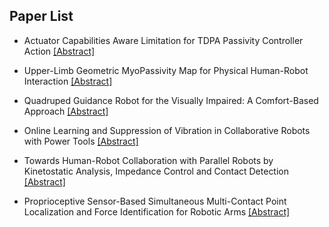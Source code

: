 ## Paper List

- Actuator Capabilities Aware Limitation for TDPA Passivity Controller Action
[[Abstract]](https://events.infovaya.com/presentation?id=94928)

- Upper-Limb Geometric MyoPassivity Map for Physical Human-Robot Interaction
[[Abstract]](https://events.infovaya.com/presentation?id=94931)

- Quadruped Guidance Robot for the Visually Impaired: A Comfort-Based Approach
[[Abstract]](https://events.infovaya.com/presentation?id=94937)

- Online Learning and Suppression of Vibration in Collaborative Robots with Power Tools
[[Abstract]](https://events.infovaya.com/presentation?id=94940)

- Towards Human-Robot Collaboration with Parallel Robots by Kinetostatic Analysis, Impedance Control and Contact Detection
[[Abstract]](https://events.infovaya.com/presentation?id=94943)

- Proprioceptive Sensor-Based Simultaneous Multi-Contact Point Localization and Force Identification for Robotic Arms
[[Abstract]](https://events.infovaya.com/presentation?id=94946)

